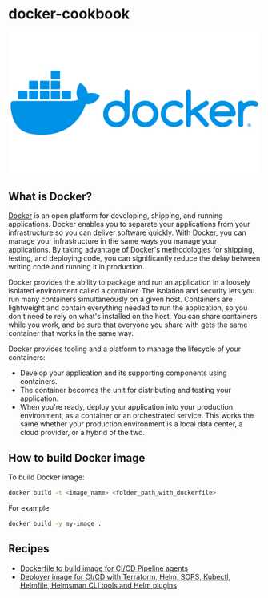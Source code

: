 # docker-cookbook

![](./img/docker_logo.png)

## What is Docker?
[Docker](https://docs.docker.com/get-started/docker-overview/) is an open platform for developing, shipping, and running applications. Docker enables you to separate your applications from your infrastructure so you can deliver software quickly. With Docker, you can manage your infrastructure in the same ways you manage your applications. By taking advantage of Docker's methodologies for shipping, testing, and deploying code, you can significantly reduce the delay between writing code and running it in production.

Docker provides the ability to package and run an application in a loosely isolated environment called a container. The isolation and security lets you run many containers simultaneously on a given host. Containers are lightweight and contain everything needed to run the application, so you don't need to rely on what's installed on the host. You can share containers while you work, and be sure that everyone you share with gets the same container that works in the same way.

Docker provides tooling and a platform to manage the lifecycle of your containers:
- Develop your application and its supporting components using containers.
- The container becomes the unit for distributing and testing your application.
- When you're ready, deploy your application into your production environment, as a container or an orchestrated service. This works the same whether your production environment is a local data center, a cloud provider, or a hybrid of the two.

## How to build Docker image

To build Docker image:
```bash
docker build -t <image_name> <folder_path_with_dockerfile>
```

For example:
```bash
docker build -y my-image .
```

## Recipes
- [Dockerfile to build image for CI/CD Pipeline agents](./cicd-agent-image/)
- [Deployer image for CI/CD with Terraform, Helm, SOPS, Kubectl, Helmfile, Helmsman CLI tools and Helm plugins](./deployer/)
